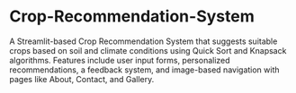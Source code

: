 # Crop-Recommendation-System
A Streamlit-based Crop Recommendation System that suggests suitable crops based on soil and climate conditions using Quick Sort and Knapsack algorithms. Features include user input forms, personalized recommendations, a feedback system, and image-based navigation with pages like About, Contact, and Gallery.
